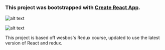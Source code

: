 ### This project was bootstrapped with [Create React App](https://github.com/facebook/create-react-app).


![alt text](http://url/to/img.png)



![alt text](http://url/to/img.png)

This project is based off wesbos's Redux course, updated to use the latest version of React and redux.